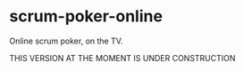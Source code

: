 # scrum-poker-online
Online scrum poker, on the TV.

THIS VERSION AT THE MOMENT IS UNDER CONSTRUCTION
